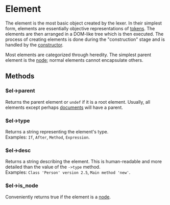 # Element

The element is the most basic object created by the lexer. In their simplest
form, elements are essentially objective representations of [tokens](Tokens.md).
The elements are then arranged in a DOM-like tree which is then executed. The
process of creating elements is done during the "construction" stage and is handled by the [constructor](Constructor.md).

Most elements are categorized through heredity. The simplest parent element
is the [node](node.md); normal elements cannot encapsulate others.

## Methods

### $el->parent

Returns the parent element or `undef` if it is a root element. Usually, all
elements except perhaps [documents](Document.md) will have a parent.

### $el->type

Returns a string representing the element's type.  
Examples: `If`, `After`, `Method`, `Expression`.

### $el->desc

Returns a string describing the element. This is human-readable and more
detailed than the value of the `->type` method.  
Examples: `Class 'Person' version 2.5`, `Main method 'new'`.

### $el->is_node

Conveniently returns true if the element is a [node](Node.md).
